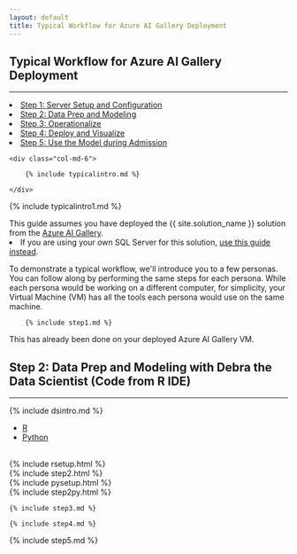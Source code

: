 ```yaml
---
layout: default
title: Typical Workflow for Azure AI Gallery Deployment
---
```



## Typical Workflow for Azure AI Gallery Deployment
---------------------------------------------------------------

<div class="row">
    <div class="col-md-6">
        <div class="toc">
        <li><a href="#step1">Step 1: Server Setup and Configuration</a></li>
        <li><a href="#step2">Step 2: Data Prep and Modeling</a></li>
        <li><a href="#step3">Step 3: Operationalize</a></li>
        <li><a href="#step4">Step 4: Deploy and Visualize</a></li>
        <li><a href="#step5">Step 5: Use the Model during Admission</a></li>
        </div>
    </div>
    
    <div class="col-md-6">

        {% include typicalintro.md %}

    </div>
</div>

 {% include typicalintro1.md %}
 
<div class="alert alert-warning" role="alert"> 
This guide assumes you have deployed the {{ site.solution_name }} solution from the <a href="{{ site.aka_url }}">Azure AI Gallery</a>.  

<li>If you are using your own SQL Server for this solution, <a href="Typical_Workflow.html">use this guide instead</a>.</li>
</div>

To demonstrate a typical workflow, we'll introduce you to a few personas.  You can follow along by performing the same steps for each persona.  While each persona would be working on a different computer, for simplicity, your Virtual Machine (VM) has all the tools each persona would use on the same machine.

 <a name="step1" id="step1"></a>
        
        {% include step1.md %}

This has already been done on your deployed Azure AI Gallery VM.

 <a name="step2" id="step2"></a>

## Step 2: Data Prep and Modeling with Debra the Data Scientist (Code from R IDE)
------------------------------------------------------------------

{% include dsintro.md %}

<!-- R/Python Text -->
<div>
    <div class="card ">
        <div class="card-block">
            <!-- Nav tabs -->
            <ul class="nav nav-tabs" role="tablist">
                <li class="nav-item "><a class="nav-link active" href="#r1" aria-controls="R" data-toggle="tab">R</a></li>
                <li class="nav-item"><a class="nav-link" href="#python1" aria-controls="Python" data-toggle="tab">Python</a></li>
            </ul>
            <!-- Tab panes -->
            <br/>
            <div class="tab-content">
                <div role="tabpanel" class="tab-pane active" id="r1">
                    {% include rsetup.html %}
                    <br/>
                    {% include step2.html %}
                </div>
                <div role="tabpanel" class="tab-pane" id="python1">
                    {% include pysetup.html %}
                    <br/>
                    {% include step2py.html %}
                </div>
            </div>
        </div>
    </div>
</div>
<!-- END R/Python Text -->


 <a name="step3" id="step3"></a>

    {% include step3.md %}


 <a name="step4" id="step4"></a>

    {% include step4.md %}

<a name="step5" id="step5"></a>

{% include step5.md %}
